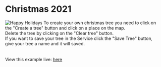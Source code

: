 # Christmas 2021


![Happy Holidays](../images/2021223_ChristmasCard.gif)
To create your own christmas tree you need to click on the "Create a tree" button and click on a place on the map.<br/>
Delete the tree by clicking on the "Clear tree" button.<br/>
If you want to save your tree in the Service click the "Save Tree" button, give your tree a name and it will saved.<br/>
<br>
<br>
View this example live: 
[here](https://esrinederland.github.io/CoolMaps/Christmas/2021.html)
<br>
<br>
